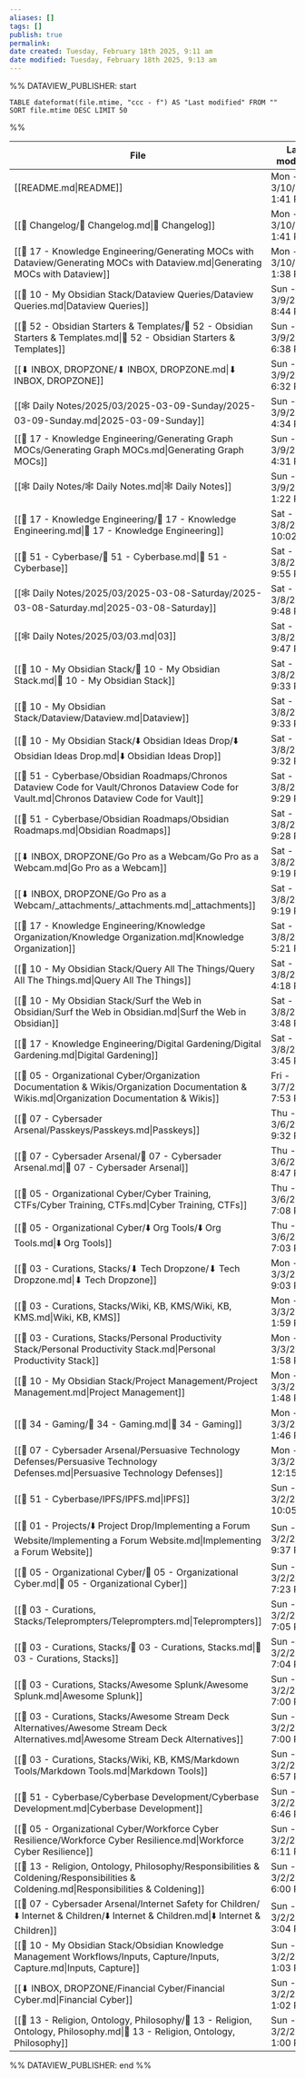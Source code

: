 ```yaml
---
aliases: []
tags: []
publish: true
permalink:
date created: Tuesday, February 18th 2025, 9:11 am
date modified: Tuesday, February 18th 2025, 9:13 am
---
```



%% DATAVIEW_PUBLISHER: start
```dataview
TABLE dateformat(file.mtime, "ccc - f") AS "Last modified" FROM "" SORT file.mtime DESC LIMIT 50
```
%%

| File                                                                                                                                          | Last modified            |
| --------------------------------------------------------------------------------------------------------------------------------------------- | ------------------------ |
| [[README.md\|README]]                                                                                                                         | Mon - 3/10/2025, 1:41 PM |
| [[📅 Changelog/📅 Changelog.md\|📅 Changelog]]                                                                                                | Mon - 3/10/2025, 1:41 PM |
| [[📁 17 - Knowledge Engineering/Generating MOCs with Dataview/Generating MOCs with Dataview.md\|Generating MOCs with Dataview]]               | Mon - 3/10/2025, 1:38 PM |
| [[📁 10 - My Obsidian Stack/Dataview Queries/Dataview Queries.md\|Dataview Queries]]                                                          | Sun - 3/9/2025, 8:44 PM  |
| [[📁 52 - Obsidian Starters & Templates/📁 52 - Obsidian Starters & Templates.md\|📁 52 - Obsidian Starters & Templates]]                     | Sun - 3/9/2025, 6:38 PM  |
| [[⬇ INBOX, DROPZONE/⬇ INBOX, DROPZONE.md\|⬇ INBOX, DROPZONE]]                                                                                 | Sun - 3/9/2025, 6:32 PM  |
| [[🕸️ Daily Notes/2025/03/2025-03-09-Sunday/2025-03-09-Sunday.md\|2025-03-09-Sunday]]                                                         | Sun - 3/9/2025, 4:34 PM  |
| [[📁 17 - Knowledge Engineering/Generating Graph MOCs/Generating Graph MOCs.md\|Generating Graph MOCs]]                                       | Sun - 3/9/2025, 4:31 PM  |
| [[🕸️ Daily Notes/🕸️ Daily Notes.md\|🕸️ Daily Notes]]                                                                                       | Sun - 3/9/2025, 1:22 PM  |
| [[📁 17 - Knowledge Engineering/📁 17 - Knowledge Engineering.md\|📁 17 - Knowledge Engineering]]                                             | Sat - 3/8/2025, 10:02 PM |
| [[📁 51 - Cyberbase/📁 51 - Cyberbase.md\|📁 51 - Cyberbase]]                                                                                 | Sat - 3/8/2025, 9:55 PM  |
| [[🕸️ Daily Notes/2025/03/2025-03-08-Saturday/2025-03-08-Saturday.md\|2025-03-08-Saturday]]                                                   | Sat - 3/8/2025, 9:48 PM  |
| [[🕸️ Daily Notes/2025/03/03.md\|03]]                                                                                                         | Sat - 3/8/2025, 9:47 PM  |
| [[📁 10 - My Obsidian Stack/📁 10 - My Obsidian Stack.md\|📁 10 - My Obsidian Stack]]                                                         | Sat - 3/8/2025, 9:33 PM  |
| [[📁 10 - My Obsidian Stack/Dataview/Dataview.md\|Dataview]]                                                                                  | Sat - 3/8/2025, 9:33 PM  |
| [[📁 10 - My Obsidian Stack/⬇️ Obsidian Ideas Drop/⬇️ Obsidian Ideas Drop.md\|⬇️ Obsidian Ideas Drop]]                                        | Sat - 3/8/2025, 9:32 PM  |
| [[📁 51 - Cyberbase/Obsidian Roadmaps/Chronos Dataview Code for Vault/Chronos Dataview Code for Vault.md\|Chronos Dataview Code for Vault]]   | Sat - 3/8/2025, 9:29 PM  |
| [[📁 51 - Cyberbase/Obsidian Roadmaps/Obsidian Roadmaps.md\|Obsidian Roadmaps]]                                                               | Sat - 3/8/2025, 9:28 PM  |
| [[⬇ INBOX, DROPZONE/Go Pro as a Webcam/Go Pro as a Webcam.md\|Go Pro as a Webcam]]                                                            | Sat - 3/8/2025, 9:19 PM  |
| [[⬇ INBOX, DROPZONE/Go Pro as a Webcam/_attachments/_attachments.md\|_attachments]]                                                           | Sat - 3/8/2025, 9:19 PM  |
| [[📁 17 - Knowledge Engineering/Knowledge Organization/Knowledge Organization.md\|Knowledge Organization]]                                    | Sat - 3/8/2025, 5:21 PM  |
| [[📁 10 - My Obsidian Stack/Query All The Things/Query All The Things.md\|Query All The Things]]                                              | Sat - 3/8/2025, 4:18 PM  |
| [[📁 10 - My Obsidian Stack/Surf the Web in Obsidian/Surf the Web in Obsidian.md\|Surf the Web in Obsidian]]                                  | Sat - 3/8/2025, 3:48 PM  |
| [[📁 17 - Knowledge Engineering/Digital Gardening/Digital Gardening.md\|Digital Gardening]]                                                   | Sat - 3/8/2025, 3:45 PM  |
| [[📁 05 - Organizational Cyber/Organization Documentation & Wikis/Organization Documentation & Wikis.md\|Organization Documentation & Wikis]] | Fri - 3/7/2025, 7:53 PM  |
| [[📁 07 - Cybersader Arsenal/Passkeys/Passkeys.md\|Passkeys]]                                                                                 | Thu - 3/6/2025, 9:32 PM  |
| [[📁 07 - Cybersader Arsenal/📁 07 - Cybersader Arsenal.md\|📁 07 - Cybersader Arsenal]]                                                      | Thu - 3/6/2025, 8:47 PM  |
| [[📁 05 - Organizational Cyber/Cyber Training, CTFs/Cyber Training, CTFs.md\|Cyber Training, CTFs]]                                           | Thu - 3/6/2025, 7:08 PM  |
| [[📁 05 - Organizational Cyber/⬇️ Org Tools/⬇️ Org Tools.md\|⬇️ Org Tools]]                                                                   | Thu - 3/6/2025, 7:03 PM  |
| [[📁 03 - Curations, Stacks/⬇ Tech Dropzone/⬇ Tech Dropzone.md\|⬇ Tech Dropzone]]                                                             | Mon - 3/3/2025, 9:03 PM  |
| [[📁 03 - Curations, Stacks/Wiki, KB, KMS/Wiki, KB, KMS.md\|Wiki, KB, KMS]]                                                                   | Mon - 3/3/2025, 1:59 PM  |
| [[📁 03 - Curations, Stacks/Personal Productivity Stack/Personal Productivity Stack.md\|Personal Productivity Stack]]                         | Mon - 3/3/2025, 1:58 PM  |
| [[📁 10 - My Obsidian Stack/Project Management/Project Management.md\|Project Management]]                                                    | Mon - 3/3/2025, 1:48 PM  |
| [[📁 34 - Gaming/📁 34 - Gaming.md\|📁 34 - Gaming]]                                                                                          | Mon - 3/3/2025, 1:46 PM  |
| [[📁 07 - Cybersader Arsenal/Persuasive Technology Defenses/Persuasive Technology Defenses.md\|Persuasive Technology Defenses]]               | Mon - 3/3/2025, 12:15 PM |
| [[📁 51 - Cyberbase/IPFS/IPFS.md\|IPFS]]                                                                                                      | Sun - 3/2/2025, 10:05 PM |
| [[📁 01 - Projects/⬇️ Project Drop/Implementing a Forum Website/Implementing a Forum Website.md\|Implementing a Forum Website]]               | Sun - 3/2/2025, 9:37 PM  |
| [[📁 05 - Organizational Cyber/📁 05 - Organizational Cyber.md\|📁 05 - Organizational Cyber]]                                                | Sun - 3/2/2025, 7:23 PM  |
| [[📁 03 - Curations, Stacks/Teleprompters/Teleprompters.md\|Teleprompters]]                                                                   | Sun - 3/2/2025, 7:05 PM  |
| [[📁 03 - Curations, Stacks/📁 03 - Curations, Stacks.md\|📁 03 - Curations, Stacks]]                                                         | Sun - 3/2/2025, 7:04 PM  |
| [[📁 03 - Curations, Stacks/Awesome Splunk/Awesome Splunk.md\|Awesome Splunk]]                                                                | Sun - 3/2/2025, 7:00 PM  |
| [[📁 03 - Curations, Stacks/Awesome Stream Deck Alternatives/Awesome Stream Deck Alternatives.md\|Awesome Stream Deck Alternatives]]          | Sun - 3/2/2025, 7:00 PM  |
| [[📁 03 - Curations, Stacks/Wiki, KB, KMS/Markdown Tools/Markdown Tools.md\|Markdown Tools]]                                                  | Sun - 3/2/2025, 6:57 PM  |
| [[📁 51 - Cyberbase/Cyberbase Development/Cyberbase Development.md\|Cyberbase Development]]                                                   | Sun - 3/2/2025, 6:46 PM  |
| [[📁 05 - Organizational Cyber/Workforce Cyber Resilience/Workforce Cyber Resilience.md\|Workforce Cyber Resilience]]                         | Sun - 3/2/2025, 6:11 PM  |
| [[📁 13 - Religion, Ontology, Philosophy/Responsibilities & Coldening/Responsibilities & Coldening.md\|Responsibilities & Coldening]]         | Sun - 3/2/2025, 6:00 PM  |
| [[📁 07 - Cybersader Arsenal/Internet Safety for Children/⬇️ Internet & Children/⬇️ Internet & Children.md\|⬇️ Internet & Children]]          | Sun - 3/2/2025, 3:04 PM  |
| [[📁 10 - My Obsidian Stack/Obsidian Knowledge Management Workflows/Inputs, Capture/Inputs, Capture.md\|Inputs, Capture]]                     | Sun - 3/2/2025, 1:03 PM  |
| [[⬇ INBOX, DROPZONE/Financial Cyber/Financial Cyber.md\|Financial Cyber]]                                                                     | Sun - 3/2/2025, 1:02 PM  |
| [[📁 13 - Religion, Ontology, Philosophy/📁 13 - Religion, Ontology, Philosophy.md\|📁 13 - Religion, Ontology, Philosophy]]                  | Sun - 3/2/2025, 1:00 PM  |

%% DATAVIEW_PUBLISHER: end %%
